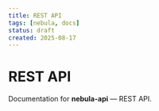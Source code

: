 ```yaml
---
title: REST API
tags: [nebula, docs]
status: draft
created: 2025-08-17
---
```


# REST API

Documentation for **nebula-api** — REST API.
